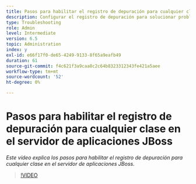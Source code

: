 ```yaml
---
title: Pasos para habilitar el registro de depuración para cualquier clase en el servidor de aplicaciones JBoss
description: Configurar el registro de depuración para solucionar problemas relacionados con el servidor de aplicaciones JBoss
type: Troubleshooting
role: Admin
level: Intermediate
version: 6.5
topic: Administration
index: y
exl-id: e66f17f0-de65-4249-9133-8f65a9eafb49
duration: 61
source-git-commit: f4c621f3a9caa8c2c64b8323312343fe421a5aee
workflow-type: tm+mt
source-wordcount: '52'
ht-degree: 0%

---
```


# Pasos para habilitar el registro de depuración para cualquier clase en el servidor de aplicaciones JBoss

*Este vídeo explica los pasos para habilitar el registro de depuración para cualquier clase en el servidor de aplicaciones JBoss.*

>[!VIDEO](https://video.tv.adobe.com/v/335522?quality=12&learn=on)
